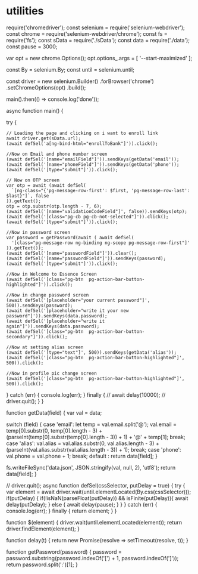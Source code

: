 # utilities

require('chromedriver');
const selenium = require('selenium-webdriver');
const chrome = require('selenium-webdriver/chrome');
const fs = require('fs');
const sData = require('./sData');
const data = require('./data');
const pause = 3000;

var opt = new chrome.Options();
opt.options_.args = [ '--start-maximized' ];

const By = selenium.By;
const until = selenium.until;

const driver = new selenium.Builder()
  .forBrowser('chrome')
  .setChromeOptions(opt)
  .build();

main().then(() => console.log('done'));

async function main() {
  
  try {

    // Loading the page and clicking on i want to enroll link
    await driver.get(sData.url);
    (await defSel('a[ng-bind-html="enrollToBank"]')).click();

    //Now on Email and phone number screen
    (await defSel('[name="emailField"]')).sendKeys(getData('email'));
    (await defSel('[name="phoneField"]')).sendKeys(getData('phone'));
    (await defSel('[type="submit"]')).click();

    // Now on OTP screen
    var otp = await (await defSel(
      `[ng-class="{'pg-message-row-first': $first, 'pg-message-row-last': $last}"]`, false
    )).getText();
    otp = otp.substr(otp.length - 7, 6);
    (await defSel('[name="validationCodeField"]', false)).sendKeys(otp);
    (await defSel('[class="pg-cb pg-cb-not-selected"]')).click();
    (await defSel('[type="submit"]')).click();

    //Now in password screen
    var password = getPassword(await ( await defSel(
      '[class="pg-message-row ng-binding ng-scope pg-message-row-first"]'
    )).getText());
    (await defSel('[name="passwordField"]')).clear();
    (await defSel('[name="passwordField"]')).sendKeys(password);
    (await defSel('[type="submit"]')).click();

    //Now in Welcome to Essence Screen
    (await defSel('[class="pg-btn  pg-action-bar-button-highlighted"]')).click();

    //Now in change password screen
    (await defSel('[placeholder="your current password"]', 500)).sendKeys(password);
    (await defSel('[placeholder="write it your new password"]')).sendKeys(data.password);
    (await defSel('[placeholder="write it again"]')).sendKeys(data.password);
    (await defSel('[class="pg-btn  pg-action-bar-button-secondary"]')).click();
                            
    //Now at setting alias screen
    (await defSel('[type="text"]', 500)).sendKeys(getData('alias'));
    (await defSel('[class="pg-btn  pg-action-bar-button-highlighted"]', 500)).click();
    
    //Now in profile pic change screen
    (await defSel('[class="pg-btn  pg-action-bar-button-highlighted"]', 500)).click();

  } catch (err) {
    console.log(err);
  } finally {
    // await delay(10000);
    // driver.quit();
  }
}

function getData(field) {
  var val = data;

  switch (field) {
    case 'email':
      let temp = val.email.split('@');
      val.email = temp[0].substr(0, temp[0].length - 3) +
        (parseInt(temp[0].substr(temp[0].length - 3)) + 1) +
        '@' +
        temp[1];
      break;
    case 'alias':
      val.alias = val.alias.substr(0, val.alias.length - 3) +
        (parseInt(val.alias.substr(val.alias.length - 3)) + 1);
      break;
    case 'phone':
      val.phone = val.phone + 1;
      break;
    default :
      return data[field];
  }

  fs.writeFileSync('data.json', JSON.stringify(val, null, 2), 'utf8');
  return data[field];
}

// driver.quit();
async function defSel(cssSelector, putDelay = true) {
  try {
    var element = await driver.wait(until.elementLocated(By.css(cssSelector)));
    if(putDelay) {
      if(!isNaN(parseFloat(putDelay)) && isFinite(putDelay)){
        await delay(putDelay);
      } else {
        await delay(pause);
      }
    }
  } catch (err) {
    console.log(err);
  } finally {
    return element;
  }
}

function $(element) {
  driver.wait(until.elementLocated(element));
  return driver.findElement(element);
}

function delay(t) {
  return new Promise(resolve => setTimeout(resolve, t));
}

function getPassword(password) {
  password = password.substring(password.indexOf('[') + 1, password.indexOf(']'));
  return  password.split(':')[1];
}
